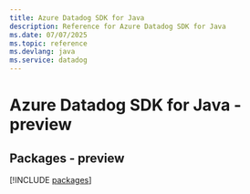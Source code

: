 ```yaml
---
title: Azure Datadog SDK for Java
description: Reference for Azure Datadog SDK for Java
ms.date: 07/07/2025
ms.topic: reference
ms.devlang: java
ms.service: datadog
---
```

# Azure Datadog SDK for Java - preview
## Packages - preview
[!INCLUDE [packages](datadog-index.md)]